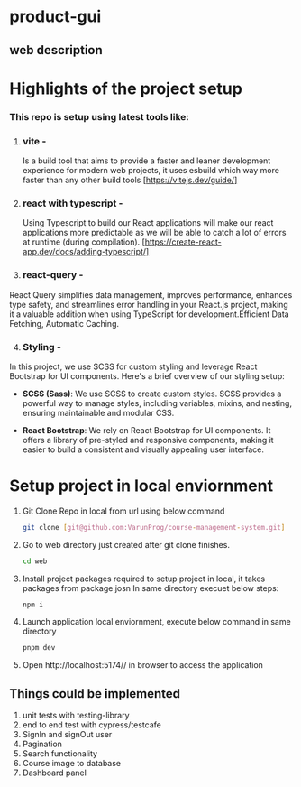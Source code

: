 # product-gui

## web description

# Highlights of the project setup

### This repo is setup using latest tools like:

1. ### vite -
   Is a build tool that aims to provide a faster and leaner development experience for modern web projects, it uses esbuild which way more faster than any other build tools [https://vitejs.dev/guide/]
2. ### react with typescript -
   Using Typescript to build our React applications will make our react applications more predictable as we will be able to catch a lot of errors at runtime (during compilation). [https://create-react-app.dev/docs/adding-typescript/]


3. ### react-query - 
 React Query simplifies data management, improves performance, enhances type safety, and streamlines error handling in your React.js project, making it a valuable addition when using TypeScript for development.Efficient Data Fetching, Automatic Caching.

4. ### Styling - 

In this project, we use SCSS for custom styling and leverage React Bootstrap for UI components. Here's a brief overview of our styling setup:

- **SCSS (Sass)**: We use SCSS to create custom styles. SCSS provides a powerful way to manage styles, including variables, mixins, and nesting, ensuring maintainable and modular CSS.

- **React Bootstrap**: We rely on React Bootstrap for UI components. It offers a library of pre-styled and responsive components, making it easier to build a consistent and visually appealing user interface.

# Setup project in local enviornment

1. Git Clone Repo in local from url using below command
   ```bash
   git clone [git@github.com:VarunProg/course-management-system.git]
   ```
2. Go to web directory just created after git clone finishes.
   ```bash
   cd web
   ```
3. Install project packages required to setup project in local, it takes packages from package.josn In same directory execuet below steps:
   ```bash
   npm i
   ```
4. Launch application local enviornment, execute below command in same directory
   ```bash
   pnpm dev
   ```
5. Open http://localhost:5174// in browser to access the application

## Things could be implemented
1. unit tests with testing-library
2. end to end test with cypress/testcafe
3. SignIn and signOut user
4. Pagination
5. Search functionality
6. Course image to database
7. Dashboard panel